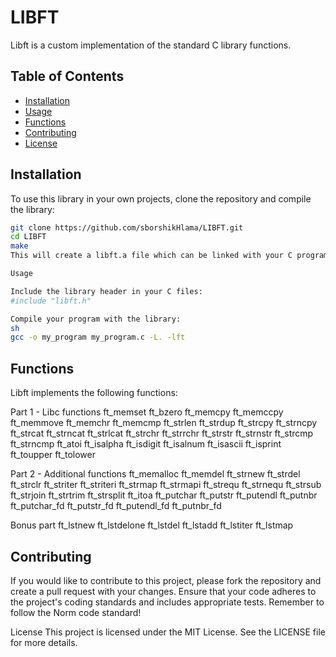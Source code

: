 # LIBFT

Libft is a custom implementation of the standard C library functions.

## Table of Contents

- [Installation](#installation)
- [Usage](#usage)
- [Functions](#functions)
- [Contributing](#contributing)
- [License](#license)

## Installation

To use this library in your own projects, clone the repository and compile the library:

```sh
git clone https://github.com/sborshikHlama/LIBFT.git
cd LIBFT
make
This will create a libft.a file which can be linked with your C programs.

Usage

Include the library header in your C files:
#include "libft.h"

Compile your program with the library:
sh
gcc -o my_program my_program.c -L. -lft
```
## Functions

Libft implements the following functions:

Part 1 - Libc functions
ft_memset
ft_bzero
ft_memcpy
ft_memccpy
ft_memmove
ft_memchr
ft_memcmp
ft_strlen
ft_strdup
ft_strcpy
ft_strncpy
ft_strcat
ft_strncat
ft_strlcat
ft_strchr
ft_strrchr
ft_strstr
ft_strnstr
ft_strcmp
ft_strncmp
ft_atoi
ft_isalpha
ft_isdigit
ft_isalnum
ft_isascii
ft_isprint
ft_toupper
ft_tolower

Part 2 - Additional functions
ft_memalloc
ft_memdel
ft_strnew
ft_strdel
ft_strclr
ft_striter
ft_striteri
ft_strmap
ft_strmapi
ft_strequ
ft_strnequ
ft_strsub
ft_strjoin
ft_strtrim
ft_strsplit
ft_itoa
ft_putchar
ft_putstr
ft_putendl
ft_putnbr
ft_putchar_fd
ft_putstr_fd
ft_putendl_fd
ft_putnbr_fd

Bonus part
ft_lstnew
ft_lstdelone
ft_lstdel
ft_lstadd
ft_lstiter
ft_lstmap

## Contributing

If you would like to contribute to this project, please fork the repository and create a pull request with your changes.
Ensure that your code adheres to the project's coding standards and includes appropriate tests.
Remember to follow the Norm code standard!

License
This project is licensed under the MIT License. See the LICENSE file for more details.
